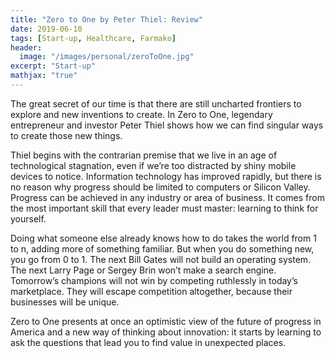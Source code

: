 ```yaml
---
title: "Zero to One by Peter Thiel: Review"
date: 2019-06-10
tags: [Start-up, Healthcare, Farmako]
header:
  image: "/images/personal/zeroToOne.jpg"
excerpt: "Start-up"
mathjax: "true"
---
```


The great secret of our time is that there are still uncharted frontiers to explore and new inventions to create. In Zero to One, legendary entrepreneur and investor Peter Thiel shows how we can find singular ways to create those new things. 

Thiel begins with the contrarian premise that we live in an age of technological stagnation, even if we’re too distracted by shiny mobile devices to notice. Information technology has improved rapidly, but there is no reason why progress should be limited to computers or Silicon Valley. Progress can be achieved in any industry or area of business. It comes from the most important skill that every leader must master: learning to think for yourself.

Doing what someone else already knows how to do takes the world from 1 to n, adding more of something familiar. But when you do something new, you go from 0 to 1. The next Bill Gates will not build an operating system. The next Larry Page or Sergey Brin won’t make a search engine. Tomorrow’s champions will not win by competing ruthlessly in today’s marketplace. They will escape competition altogether, because their businesses will be unique. 

Zero to One presents at once an optimistic view of the future of progress in America and a new way of thinking about innovation: it starts by learning to ask the questions that lead you to find value in unexpected places. 